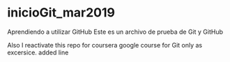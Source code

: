 # inicioGit_mar2019
Aprendiendo a utilizar GitHub
Este es un archivo de prueba de Git y GitHub

Also I reactivate this repo for coursera google course for Git only as excersice.
added line
